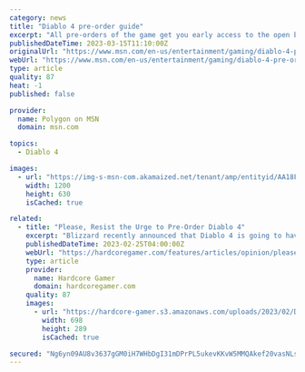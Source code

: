 ```yaml
---
category: news
title: "Diablo 4 pre-order guide"
excerpt: "All pre-orders of the game get you early access to the open beta that begins on March 17 and runs until March 20. However, it's worth noting that the Diablo 4 Beta will be made available to everyone ..."
publishedDateTime: 2023-03-15T11:10:00Z
originalUrl: "https://www.msn.com/en-us/entertainment/gaming/diablo-4-pre-order-guide/ar-AA18FvVZ"
webUrl: "https://www.msn.com/en-us/entertainment/gaming/diablo-4-pre-order-guide/ar-AA18FvVZ"
type: article
quality: 87
heat: -1
published: false

provider:
  name: Polygon on MSN
  domain: msn.com

topics:
  - Diablo 4

images:
  - url: "https://img-s-msn-com.akamaized.net/tenant/amp/entityid/AA18FIz0.img?h=630&w=1200&m=6&q=60&o=t&l=f&f=jpg"
    width: 1200
    height: 630
    isCached: true

related:
  - title: "Please, Resist the Urge to Pre-Order Diablo 4"
    excerpt: "Blizzard recently announced that Diablo 4 is going to have two “open betas” next month. The first will be from March 17 to March 19, and the second will be from March 24 to March 26. Everyone will who ..."
    publishedDateTime: 2023-02-25T04:00:00Z
    webUrl: "https://hardcoregamer.com/features/articles/opinion/please-resist-the-urge-to-pre-order-diablo-4/437904/"
    type: article
    provider:
      name: Hardcore Gamer
      domain: hardcoregamer.com
    quality: 87
    images:
      - url: "https://hardcore-gamer.s3.amazonaws.com/uploads/2023/02/Diablo-Immortal-Barbarian.jpg"
        width: 698
        height: 289
        isCached: true

secured: "Ng6yn09AU8v3637gGM0iH7WHbDgI31mDPrPL5ukevKKvW5MMQAkef20vasNLsMsEqgv1j7D5Vp/gbYSkGtLgYJlUDCIjbPI+yQJTM57xVvK3W1iPDxrxDI6gCvPvKBHDEH+mLlrdYX6CRdDtimW+jB0S7SInCF4T33JCdxLnWtVqtERb0enDNiNMMrhTh5KQ3RT/3D7WpT4nHgzVzvbKf4rFvOQmt8+0+H/dBqIUClEcAscohxDy6yp7rQCD+T/3E9Es4HbdIPoL00STb72NeapTGQ4FfzlAszWE0s6xLkzapdHSy8aZFj8udJxPcllFZ4N+bzv4TXiYZOmKEftxpJi9FbGZTgn2aOIF1K+TYjI=;Q6OayRedB59PMQ94cfWejw=="
---
```


